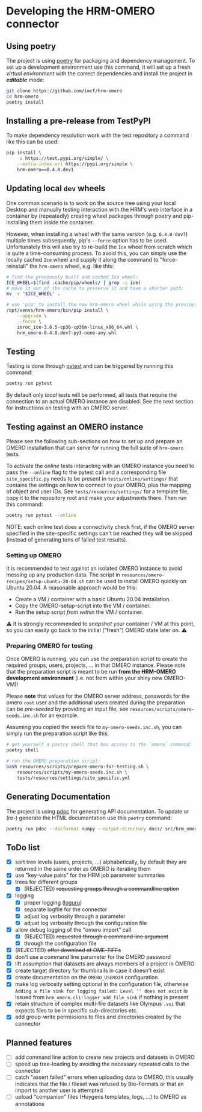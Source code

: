 # Developing the HRM-OMERO connector

## Using poetry

The project is using [poetry][d1] for packaging and dependency management. To set up a
development environment use this command, it will set up a fresh *virtual environment*
with the correct dependencies and install the project in ***editable*** mode:

```bash
git clone https://github.com/imcf/hrm-omero
cd hrm-omero
poetry install
```

## Installing a pre-release from TestPyPI

To make dependency resolution work with the test repository a command like this can be
used:

```bash
pip install \
    -i https://test.pypi.org/simple/ \
    --extra-index-url https://pypi.org/simple \
    hrm-omero==0.4.0.dev1
```

## Updating local `dev` wheels

One common scenario is to work on the source tree using your local Desktop and manually
testing interaction with the HRM's web interface in a container by (repeatedly) creating
wheel packages through poetry and pip-installing them inside the container.

However, when installing a wheel with the same version (e.g. `0.4.0-dev7`) multiple
times subsequently, pip's `--force` option has to be used. Unfortunately this will also
try to re-build the `Ice` wheel from scratch which is quite a time-consuming process. To
avoid this, you can simply use the locally cached `Ice` wheel and supply it along the
command to "force-reinstall" the `hrm-omero` wheel, e.g. like this:

```bash
# find the previously built and cached Ice wheel:
ICE_WHEEL=$(find .cache/pip/wheels/ | grep -i ice)
# move it out of the cache to preserve it and have a shorter path:
mv -v "$ICE_WHEEL" .

# use 'pip' to install the new hrm-omero wheel while using the previous Ice:
/opt/venvs/hrm-omero/bin/pip install \
    --upgrade \
    --force \
    zeroc_ice-3.6.5-cp36-cp36m-linux_x86_64.whl \
    hrm_omero-0.4.0.dev7-py3-none-any.whl
```

## Testing

Testing is done through [pytest][d4] and can be triggered by running this command:

```bash
poetry run pytest
```

By default only *local* tests will be performed, all tests that require the connection
to an actual OMERO instance are disabled. See the next section for instructions on
testing with an OMERO server.

## Testing against an OMERO instance

Please see the following sub-sections on how to set up and prepare an OMERO installation
that can serve for running the full suite of `hrm-omero` tests.

To activate the *online* tests interacting with an OMERO instance you need to pass the
`--online` flag to the pytest call and a corresponding file `site_specific.py` needs to
be present in `tests/online/settings/` that contains the settings on how to connect to
your OMERO, plus the mapping of object and user IDs. See `tests/resources/settings/` for
a template file, copy it to the repository root and make your adjustments there. Then
run this command:

```bash
poetry run pytest --online
```

NOTE: each online test does a connectivity check first, if the OMERO server specified in
the site-specific settings can't be reached they will be skipped (instead of generating
tons of failed test results).

### Setting up OMERO

It is recommended to test against an isolated OMERO instance to avoid messing up any
production data. The script in `resources/omero-recipes/setup-ubuntu-20-04.sh` can be
used to install OMERO quickly on Ubuntu 20.04. A reasonable approach would be this:

- Create a VM / container with a basic Ubuntu 20.04 installation.
- Copy the OMERO-setup-script into the VM / container.
- Run the setup script *from within* the VM / container.

⚠️ It is strongly recommended to *snapshot* your container / VM at this point, so you can
easily go back to the initial ("fresh") OMERO state later on. ⚠️

### Preparing OMERO for testing

Once OMERO is running, you can use the preparation script to create the required groups,
users, projects, ... in that OMERO instance. Please note that the preparation script is
meant to be run **from the HRM-OMERO development environment** (i.e. not from within
your shiny new OMERO-VM)!

Please **note** that values for the OMERO server address, passwords for the omero `root`
user and the additional users created during the preparation can be *pre-seeded* by
providing an input file, see `resources/scripts/omero-seeds.inc.sh` for an example.

Assuming you copied the seeds file to `my-omero-seeds.inc.sh`, you can simply run the
preparation script like this:

```bash
# get yourself a poetry shell that has access to the `omero` command:
poetry shell

# run the OMERO preparation script:
bash resources/scripts/prepare-omero-for-testing.sh \
    resources/scripts/my-omero-seeds.inc.sh \
    tests/resources/settings/site_specific.yml
```

## Generating Documentation

The project is using [pdoc][d2] for generating API documentation. To update or (re-)
generate the HTML documentation use this `poetry` command:

```bash
poetry run pdoc --docformat numpy --output-directory docs/ src/hrm_omero/
```

## ToDo list

- [x] sort tree levels (users, projects, ...) alphabetically, by default they are
      returned in the same order as OMERO is iterating them
- [x] use "key-value pairs" for the HRM job parameter summaries
- [x] trees for different groups
  - [x] (REJECTED) ~~requesting groups through a commandline option~~
- [x] logging
  - [x] proper logging ([loguru][d3])
  - [x] separate logfile for the connector
  - [x] adjust log verbosity through a parameter
  - [x] adjust log verbosity through the configuration file
- [x] allow debug logging of the "omero import" call
  - [x] (REJECTED) ~~requested through a command line argument~~
  - [x] through the configuration file
- [x] (REJECTED) ~~offer download of OME-TIFFs~~
- [x] don't use a command line parameter for the OMERO password
- [x] lift assumption that datasets are always members of a project in OMERO
- [x] create target directory for thumbnails in case it doesn't exist
- [x] create documentation on the `OMERO_USERDIR` configuration
- [x] make log verbosity setting optional in the configuration file, otherwise
      `Adding a file sink for logging failed: Level '' does not exist` is issued
      from `hrm_omero.cli:logger_add_file_sink` if nothing is present
- [x] retain structure of complex multi-file datasets like Olympus `.vsi` that
      expects files to be in specific sub-directories etc.
- [x] add group-write permissions to files and directories created by the connector

## Planned features

- [ ] add command line action to create new projects and datasets in OMERO
- [ ] speed up tree-loading by avoiding the necessary repeated calls to the connector
- [ ] catch "assert failed" errors when uploading data to OMERO, this usually
      indicates that the file / fileset was refused by Bio-Formats or that an import
      to another user is attempted
- [ ] upload "companion" files (Huygens templates, logs, ...) to OMERO as annotations

[d1]: https://python-poetry.org/
[d2]: https://pdoc.dev/
[d3]: https://github.com/Delgan/loguru
[d4]: https://pytest.org/
